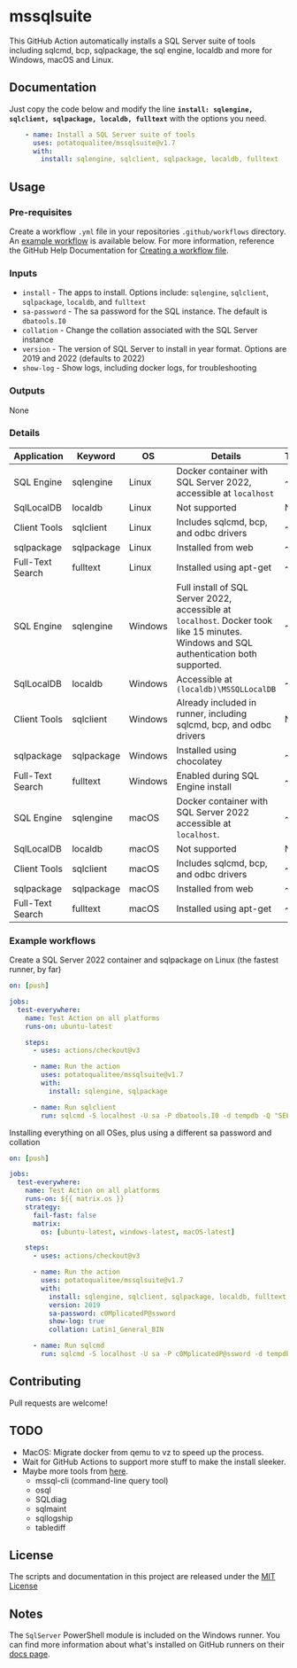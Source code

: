 # mssqlsuite
This GitHub Action automatically installs a SQL Server suite of tools including sqlcmd, bcp, sqlpackage, the sql engine, localdb and more for Windows, macOS and Linux.

## Documentation

Just copy the code below and modify the line **`install: sqlengine, sqlclient, sqlpackage, localdb, fulltext`** with the options you need.

```yaml
    - name: Install a SQL Server suite of tools
      uses: potatoqualitee/mssqlsuite@v1.7
      with:
        install: sqlengine, sqlclient, sqlpackage, localdb, fulltext
```

## Usage

### Pre-requisites

Create a workflow `.yml` file in your repositories `.github/workflows` directory. An [example workflow](#example-workflow) is available below. For more information, reference the GitHub Help Documentation for [Creating a workflow file](https://help.github.com/en/articles/configuring-a-workflow#creating-a-workflow-file).

### Inputs

* `install` - The apps to install. Options include: `sqlengine`, `sqlclient`, `sqlpackage`, `localdb`, and `fulltext`
* `sa-password` - The sa password for the SQL instance. The default is `dbatools.I0`
* `collation` - Change the collation associated with the SQL Server instance
* `version` - The version of SQL Server to install in year format. Options are 2019 and 2022 (defaults to 2022)
* `show-log` - Show logs, including docker logs, for troubleshooting

### Outputs

None

### Details

| Application | Keyword | OS | Details | Time |
| -------------- | ------------- | -------------------------------------------------------------------------------------------------------------------------------------------------- | ------------------------------------ | ------------- |
| SQL Engine | sqlengine | Linux | Docker container with SQL Server 2022, accessible at `localhost` | ~30s |
| SqlLocalDB | localdb | Linux | Not supported | N/A |
| Client Tools | sqlclient | Linux | Includes sqlcmd, bcp, and odbc drivers | ~15s |
| sqlpackage | sqlpackage | Linux | Installed from web | ~5s |
| Full-Text Search | fulltext | Linux | Installed using apt-get | ~45s |
| SQL Engine | sqlengine | Windows | Full install of SQL Server 2022, accessible at `localhost`. Docker took like 15 minutes. Windows and SQL authentication both supported. | ~3m |
| SqlLocalDB | localdb | Windows | Accessible at `(localdb)\MSSQLLocalDB` | ~30s |
| Client Tools | sqlclient | Windows | Already included in runner, including sqlcmd, bcp, and odbc drivers | N/A |
| sqlpackage | sqlpackage | Windows | Installed using chocolatey | ~20s |
| Full-Text Search | fulltext | Windows | Enabled during SQL Engine install | ~1m |
| SQL Engine | sqlengine | macOS | Docker container with SQL Server 2022 accessible at `localhost`. | ~7m |
| SqlLocalDB | localdb | macOS | Not supported | N/A |
| Client Tools | sqlclient | macOS | Includes sqlcmd, bcp, and odbc drivers | ~20s |
| sqlpackage | sqlpackage | macOS | Installed from web | ~5s |
| Full-Text Search | fulltext | macOS | Installed using apt-get | ~5m |

### Example workflows

Create a SQL Server 2022 container and sqlpackage on Linux (the fastest runner, by far)

```yaml
on: [push]

jobs:
  test-everywhere:
    name: Test Action on all platforms
    runs-on: ubuntu-latest

    steps:
      - uses: actions/checkout@v3

      - name: Run the action
        uses: potatoqualitee/mssqlsuite@v1.7
        with:
          install: sqlengine, sqlpackage

      - name: Run sqlclient
        run: sqlcmd -S localhost -U sa -P dbatools.I0 -d tempdb -Q "SELECT @@version;" -C
```

Installing everything on all OSes, plus using a different sa password and collation

```yaml
on: [push]

jobs:
  test-everywhere:
    name: Test Action on all platforms
    runs-on: ${{ matrix.os }}
    strategy:
      fail-fast: false
      matrix:
        os: [ubuntu-latest, windows-latest, macOS-latest]

    steps:
      - uses: actions/checkout@v3

      - name: Run the action
        uses: potatoqualitee/mssqlsuite@v1.7
        with:
          install: sqlengine, sqlclient, sqlpackage, localdb, fulltext
          version: 2019
          sa-password: c0MplicatedP@ssword
          show-log: true
          collation: Latin1_General_BIN

      - name: Run sqlcmd
        run: sqlcmd -S localhost -U sa -P c0MplicatedP@ssword -d tempdb -Q "SELECT @@version;" -C
```

## Contributing
Pull requests are welcome!

## TODO
* MacOS: Migrate docker from qemu to vz to speed up the process.
* Wait for GitHub Actions to support more stuff to make the install sleeker.
* Maybe more tools from [here](https://docs.microsoft.com/en-us/sql/tools/sqlpackage/sqlpackage-download?view=sql-server-ver15).
  * mssql-cli (command-line query tool)
  * osql
  * SQLdiag
  * sqlmaint
  * sqllogship
  * tablediff

## License
The scripts and documentation in this project are released under the [MIT License](LICENSE)

## Notes

The `SqlServer` PowerShell module is included on the Windows runner. You can find more information about what's installed on GitHub runners on their [docs page](https://docs.github.com/en/actions/using-github-hosted-runners/about-github-hosted-runners#supported-software).

